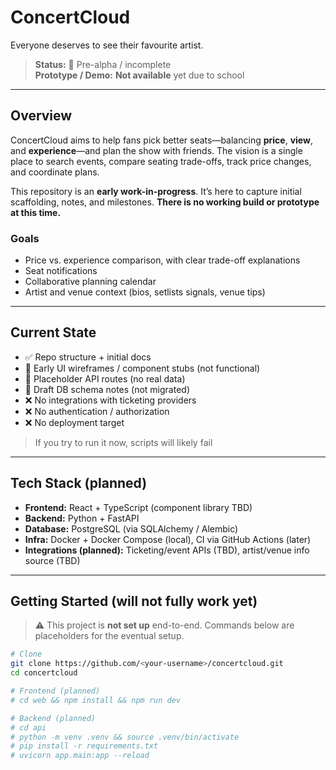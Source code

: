 # ConcertCloud 

Everyone deserves to see their favourite artist.

> **Status:** 🚧 Pre-alpha / incomplete  
> **Prototype / Demo:** **Not available** yet due to school

---

## Overview

ConcertCloud aims to help fans pick better seats—balancing **price**, **view**, and **experience**—and plan the show with friends. The vision is a single place to search events, compare seating trade-offs, track price changes, and coordinate plans.

This repository is an **early work-in-progress**. It’s here to capture initial scaffolding, notes, and milestones. **There is no working build or prototype at this time.**

### Goals

- Price vs. experience comparison, with clear trade-off explanations  
- Seat notifications  
- Collaborative planning calendar
- Artist and venue context (bios, setlists signals, venue tips)

---

## Current State

- ✅ Repo structure + initial docs
- 🚧 Early UI wireframes / component stubs (not functional)
- 🚧 Placeholder API routes (no real data)
- 🚧 Draft DB schema notes (not migrated)
- ❌ No integrations with ticketing providers
- ❌ No authentication / authorization
- ❌ No deployment target

> If you try to run it now, scripts will likely fail

---

## Tech Stack (planned)

- **Frontend:** React + TypeScript (component library TBD)
- **Backend:** Python + FastAPI
- **Database:** PostgreSQL (via SQLAlchemy / Alembic)
- **Infra:** Docker + Docker Compose (local), CI via GitHub Actions (later)
- **Integrations (planned):** Ticketing/event APIs (TBD), artist/venue info source (TBD)

---

## Getting Started (will not fully work yet)

> ⚠️ This project is **not set up** end-to-end. Commands below are placeholders for the eventual setup.

```bash
# Clone
git clone https://github.com/<your-username>/concertcloud.git
cd concertcloud

# Frontend (planned)
# cd web && npm install && npm run dev

# Backend (planned)
# cd api
# python -m venv .venv && source .venv/bin/activate
# pip install -r requirements.txt
# uvicorn app.main:app --reload
